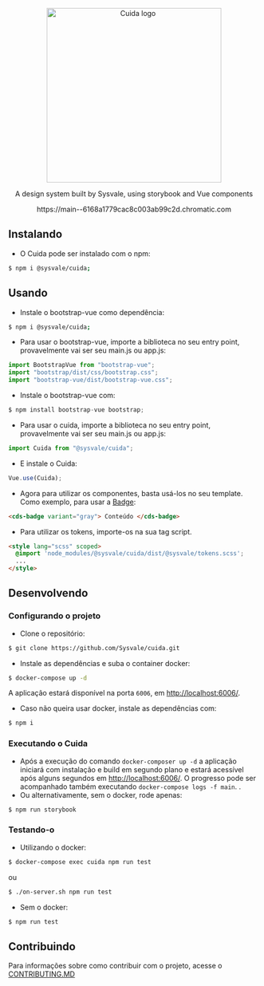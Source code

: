 <p align="center">
  <a href="https://sysvale.github.io/cuida">
    <img src="https://sysvale.github.io/cuida/static/media/CuidaTempLogo.f4adb1cc.png" alt="Cuida logo" width="350" />
  </a>
</p>

<div align="center">
  <p align="center">A design system built by Sysvale, using storybook and Vue components</p>
  <p align="center">https://main--6168a1779cac8c003ab99c2d.chromatic.com</p>
</div>

## Instalando

- O Cuida pode ser instalado com o npm:

```bash
$ npm i @sysvale/cuida;
```

## Usando

- Instale o bootstrap-vue como dependência:

```bash
$ npm i @sysvale/cuida;
```

- Para usar o bootstrap-vue, importe a biblioteca no seu entry point, provavelmente vai ser seu main.js ou app.js:

```js
import BootstrapVue from "bootstrap-vue";
import "bootstrap/dist/css/bootstrap.css";
import "bootstrap-vue/dist/bootstrap-vue.css";
```

- Instale o bootstrap-vue com:

```js
$ npm install bootstrap-vue bootstrap;
```

- Para usar o cuida, importe a biblioteca no seu entry point, provavelmente vai ser seu main.js ou app.js:

```js
import Cuida from "@sysvale/cuida";
```

- E instale o Cuida:

```js
Vue.use(Cuida);
```

- Agora para utilizar os componentes, basta usá-los no seu template. Como exemplo, para usar a
  [Badge](https://sysvale.github.io/cuida/?path=/docs/componentes-display-badge--badge):

```html
<cds-badge variant="gray"> Conteúdo </cds-badge>
```

- Para utilizar os tokens, importe-os na sua tag script.

```html
<style lang="scss" scoped>
  @import 'node_modules/@sysvale/cuida/dist/@sysvale/tokens.scss';
  ...
</style>
```

## Desenvolvendo

### Configurando o projeto

- Clone o repositório:

```bash
$ git clone https://github.com/Sysvale/cuida.git
```

- Instale as dependências e suba o container docker:

```bash
$ docker-compose up -d
```

A aplicação estará disponível na porta `6006`, em [http://localhost:6006/](http://localhost:6006).

- Caso não queira usar docker, instale as dependências com:

```bash
$ npm i
```

### Executando o Cuida

- Após a execução do comando `docker-composer up -d` a aplicação iniciará com instalação e build em segundo plano e estará acessível após alguns segundos em [http://localhost:6006/](http://localhost:6006). O progresso pode ser acompanhado também executando `docker-compose logs -f main`.
  .
- Ou alternativamente, sem o docker, rode apenas:

```bash
$ npm run storybook
```

### Testando-o

- Utilizando o docker:

```bash
$ docker-compose exec cuida npm run test
```

ou

```bash
$ ./on-server.sh npm run test
```

- Sem o docker:

```bash
$ npm run test
```

## Contribuindo

Para informações sobre como contribuir com o projeto, acesse o [CONTRIBUTING.MD](https://github.com/Sysvale/cuida/blob/master/CONTRIBUTING.md)
